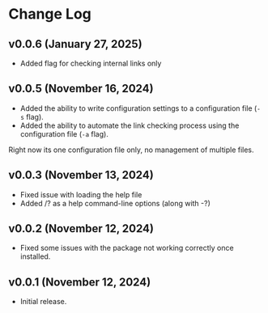 # Change Log

## v0.0.6 (January 27, 2025)

+ Added flag for checking internal links only

## v0.0.5 (November 16, 2024)

+ Added the ability to write configuration settings to a configuration file (`-s` flag).
+ Added the ability to automate the link checking process using the configuration file (`-a` flag). 

Right now its one configuration file only, no management of multiple files. 

## v0.0.3 (November 13, 2024)

+ Fixed issue with loading the help file
+ Added /? as a help command-line options (along with -?)

## v0.0.2 (November 12, 2024)

+ Fixed some issues with the package not working correctly once installed. 

## v0.0.1 (November 12, 2024)

+ Initial release.